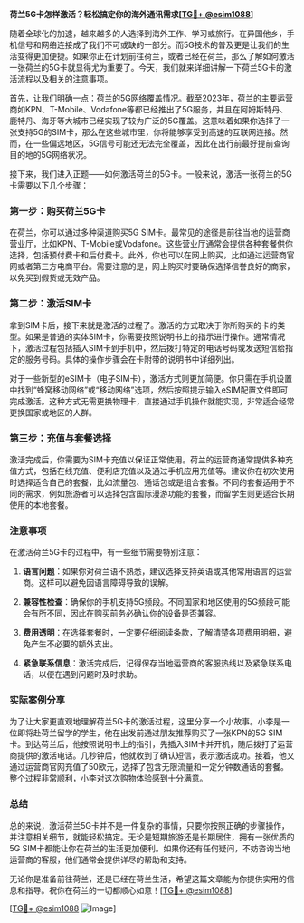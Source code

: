 **荷兰5G卡怎样激活？轻松搞定你的海外通讯需求[[TG💪+ @esim1088](https://t.me/s/esim1088)]**

随着全球化的加速，越来越多的人选择到海外工作、学习或旅行。在异国他乡，手机信号和网络连接成了我们不可或缺的一部分。而5G技术的普及更是让我们的生活变得更加便捷。如果你正在计划前往荷兰，或者已经在荷兰，那么了解如何激活一张荷兰的5G卡就显得尤为重要了。今天，我们就来详细讲解一下荷兰5G卡的激活流程以及相关的注意事项。

首先，让我们明确一点：荷兰的5G网络覆盖情况。截至2023年，荷兰的主要运营商如KPN、T-Mobile、Vodafone等都已经推出了5G服务，并且在阿姆斯特丹、鹿特丹、海牙等大城市已经实现了较为广泛的5G覆盖。这意味着如果你选择了一张支持5G的SIM卡，那么在这些城市里，你将能够享受到高速的互联网连接。然而，在一些偏远地区，5G信号可能还无法完全覆盖，因此在出行前最好提前查询目的地的5G网络状况。

接下来，我们进入正题——如何激活荷兰的5G卡。一般来说，激活一张荷兰的5G卡需要以下几个步骤：

### 第一步：购买荷兰5G卡

在荷兰，你可以通过多种渠道购买5G SIM卡。最常见的途径是前往当地的运营商营业厅，比如KPN、T-Mobile或Vodafone。这些营业厅通常会提供各种套餐供你选择，包括预付费卡和后付费卡。此外，你也可以在网上购买，比如通过运营商官网或者第三方电商平台。需要注意的是，网上购买时要确保选择信誉良好的商家，以免买到假货或无效产品。

### 第二步：激活SIM卡

拿到SIM卡后，接下来就是激活的过程了。激活的方式取决于你所购买的卡的类型。如果是普通的实体SIM卡，你需要按照说明书上的指示进行操作。通常情况下，激活过程包括插入SIM卡到手机中，然后拨打特定的电话号码或发送短信给指定的服务号码。具体的操作步骤会在卡附带的说明书中详细列出。

对于一些新型的eSIM卡（电子SIM卡），激活方式则更加简便。你只需在手机设置中找到“蜂窝移动网络”或“移动网络”选项，然后按照提示输入eSIM配置文件即可完成激活。这种方式无需更换物理卡，直接通过手机操作就能实现，非常适合经常更换国家或地区的人群。

### 第三步：充值与套餐选择

激活完成后，你需要为SIM卡充值以保证正常使用。荷兰的运营商通常提供多种充值方式，包括在线充值、便利店充值以及通过手机应用充值等。建议你在初次使用时选择适合自己的套餐，比如流量包、通话包或是组合套餐。不同的套餐适用于不同的需求，例如旅游者可以选择包含国际漫游功能的套餐，而留学生则更适合长期使用的本地套餐。

### 注意事项

在激活荷兰5G卡的过程中，有一些细节需要特别注意：

1. **语言问题**：如果你对荷兰语不熟悉，建议选择支持英语或其他常用语言的运营商。这样可以避免因语言障碍导致的误解。
   
2. **兼容性检查**：确保你的手机支持5G频段。不同国家和地区使用的5G频段可能会有所不同，因此在购买前务必确认你的设备是否兼容。

3. **费用透明**：在选择套餐时，一定要仔细阅读条款，了解清楚各项费用明细，避免产生不必要的额外支出。

4. **紧急联系信息**：激活完成后，记得保存当地运营商的客服热线以及紧急联系电话，以便在遇到问题时及时求助。

### 实际案例分享

为了让大家更直观地理解荷兰5G卡的激活过程，这里分享一个小故事。小李是一位即将赴荷兰留学的学生，他在出发前通过朋友推荐购买了一张KPN的5G SIM卡。到达荷兰后，他按照说明书上的指引，先插入SIM卡并开机，随后拨打了运营商提供的激活电话。几秒钟后，他就收到了确认短信，表示激活成功。接着，他又通过运营商官网充值了50欧元，选择了包含无限流量和一定分钟数通话的套餐。整个过程非常顺利，小李对这次购物体验感到十分满意。

### 总结

总的来说，激活荷兰5G卡并不是一件复杂的事情，只要你按照正确的步骤操作，并注意相关细节，就能轻松搞定。无论是短期旅游还是长期居住，拥有一张优质的5G SIM卡都能让你在荷兰的生活更加便利。如果你还有任何疑问，不妨咨询当地运营商的客服，他们通常会提供详尽的帮助和支持。

无论你是准备前往荷兰，还是已经在荷兰生活，希望这篇文章能为你提供实用的信息和指导。祝你在荷兰的一切都顺心如意！[[TG💪+ @esim1088](https://t.me/s/esim1088)]

[[TG💪+ @esim1088](https://t.me/s/esim1088) ![Image](https://i.postimg.cc/4NQfJmqS/Snipaste-2025-05-13-00-14-12.png)]